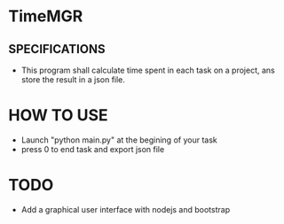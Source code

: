 # TimeMGR
## SPECIFICATIONS
- This program shall calculate time spent in each task on a project, ans store the result in a json file. 

# HOW TO USE
- Launch "python main.py" at the begining of your task
- press 0 to end task and export json file


# TODO
- Add a graphical user interface with nodejs and bootstrap

